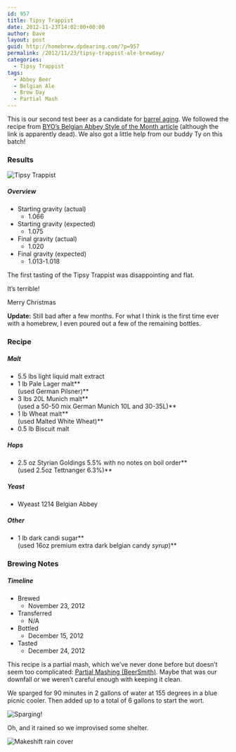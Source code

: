```yaml
---
id: 957
title: Tipsy Trappist
date: 2012-11-23T14:02:00+00:00
author: Dave
layout: post
guid: http://homebrew.dpdearing.com/?p=957
permalink: /2012/11/23/tipsy-trappist-ale-brewday/
categories:
  - Tipsy Trappist
tags:
  - Abbey Beer
  - Belgian Ale
  - Brew Day
  - Partial Mash
---
```

This is our second test beer as a candidate for [barrel aging](/category/the-story-of-barry/?order=ASC). We followed the recipe from [BYO’s Belgian Abbey Style of the Month article](http://www.byo.com/stories/item/200-belgian-abbey-ale-style-of-the-month) (although the link is apparently dead). We also got a little help from our buddy Ty on this batch!

<!--more-->

### Results

<img class="alignright" src="/wp-content/uploads/2013/07/tumblr_mo5tgwcKyW1studqio1_12801-375x500.jpg" alt="Tipsy Trappist" /> 

##### Overview<section class="brewtable"> 

  * Starting gravity (actual) 
      * 1.066
  * Starting gravity (expected) 
      * 1.075
  * Final gravity (actual) 
      * 1.020
  * Final gravity (expected) 
      * 1.013-1.018</section> 

The first tasting of the Tipsy Trappist was disappointing and flat.

It&#8217;s terrible!

Merry Christmas

**Update:** Still bad after a few months. For what I think is the first time ever with a homebrew, I even poured out a few of the remaining bottles.

### Recipe<section class="brewtable"> 

##### Malt

  * 5.5 lbs light liquid malt extract
  * 1 lb Pale Lager malt**  
    (used German Pilsner)**
  * 3 lbs 20L Munich malt**  
    (used a 50-50 mix German Munich 10L and 30-35L)**
  * 1 lb Wheat malt**  
    (used Malted White Wheat)**
  * 0.5 lb Biscuit malt

##### Hops

  * 2.5 oz Styrian Goldings 5.5% with no notes on boil order**  
    (used 2.5oz Tettnanger 6.3%)**

##### Yeast

  * Wyeast 1214 Belgian Abbey

##### Other

  * 1 lb dark candi sugar**  
    (used 16oz premium extra dark belgian candy _syrup_)**</section> 

### Brewing Notes

##### Timeline<section class="brewtable"> 

  * Brewed 
      * November 23, 2012
  * Transferred 
      * N/A
  * Bottled 
      * December 15, 2012
  * Tasted 
      * December 24, 2012</section> 

This recipe is a partial mash, which we’ve never done before but doesn’t seem too complicated: [Partial Mashing (BeerSmith)](http://beersmith.com/blog/2009/05/14/partial-mashing/). Maybe that was our downfall or we weren&#8217;t careful enough with keeping it clean.

We sparged for 90 minutes in 2 gallons of water at 155 degrees in a blue picnic cooler. Then added up to a total of 6 gallons to start the wort.

<img class="aligncenter" src="/wp-content/uploads/2013/07/tumblr_mnxn91ewX71studqio2_128011.jpg" alt="Sparging!" /> 

Oh, and it rained so we improvised some shelter.

<img class="aligncenter" src="/wp-content/uploads/2013/07/tumblr_mnxn91ewX71studqio1_12801-667x500.jpg" alt="Makeshift rain cover" /> 

<!--img class="aligncenter" src="/wp-content/uploads/2013/07/tumblr_mnxn91ewX71studqio3_12801-667x500.jpg" alt="Makeshift rain cover" /-->